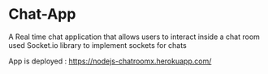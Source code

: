 # Chat-App
A Real time chat application that allows users to interact inside a chat room
used Socket.io library to implement  sockets for chats


App is deployed : https://nodejs-chatroomx.herokuapp.com/
